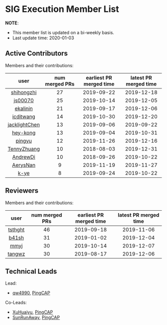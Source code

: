 # SIG Execution Member List

**NOTE**:

* This member list is updated on a bi-weekly basis.
* Last update time: 2020-01-03

## Active Contributors

Members and their contributions:

| user                                              | num merged PRs | earliest PR merged time | latest PR merged time |
|:-------------------------------------------------:|:--------------:|:-----------------------:|:---------------------:|
| [shihongzhi](https://github.com/shihongzhi) |             27 |     2019-09-22          |   2019-12-18          |
| [js00070](https://github.com/js00070) |             25 |     2019-10-14          |   2019-12-05          |
| [ekalinin](https://github.com/ekalinin)           |             21 |     2019-09-17          |   2019-12-06          |
| [icditwang](https://github.com/icditwang)                 |              14 |     2019-10-30          |   2019-12-20          |
| [jacklightChen](https://github.com/jacklightChen)                 |              13 |     2019-09-06          |   2019-09-22          |
| [hey-kong](https://github.com/hey-kong)                 |              13 |     2019-09-04          |   2019-10-31          |
| [pingyu](https://github.com/pingyu)                 |              12 |     2019-11-26          |   2019-12-16          |
| [TennyZhuang](https://github.com/TennyZhuang)                 |              10 |     2018-08-03          |   2019-12-31          |
| [AndrewDi](https://github.com/AndrewDi)                 |              10 |     2018-09-26          |   2019-10-22          |
| [AerysNan](https://github.com/AerysNan)                 |              9 |     2019-11-19          |   2019-11-27          |
| [k-ye](https://github.com/k-ye)                 |              8 |     2019-09-24          |   2019-10-22          |

## Reviewers

Members and their contributions:

| user                                        | num merged PRs | earliest PR merged time | latest PR merged time |
|:-------------------------------------------:|:--------------:|:-----------------------:|:---------------------:|
| [tsthght](https://github.com/tsthght)       |             46 |     2019-09-18          |   2019-11-06          |
| [b41sh](https://github.com/b41sh)       |             31 |     2019-01-02          |   2019-12-04          |
| [mmyj](https://github.com/mmyh)       |             30 |     2019-10-14          |   2019-12-07          |
| [tangwz](https://github.com/tangwz)       |             30 |     2019-08-17          |   2019-12-06          |

## Technical Leads

Lead:

* [qw4990](https://github.com/qw4990), [PingCAP](https://pingcap.com/en/)

Co-Leads:

* [XuHuaiyu](https://github.com/XuHuaiyu), [PingCAP](https://pingcap.com/en/)
* [SunRunAway](https://github.com/SunRunAway), [PingCAP](https://pingcap.com/en/)
